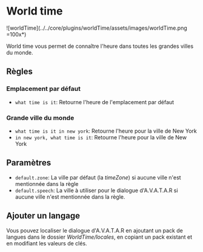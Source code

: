 # World time

![worldTime](../../core/plugins/worldTime/assets/images/worldTime.png =100x*)

World time vous permet de connaître l'heure dans toutes les grandes villes du monde. 

## Règles

### Emplacement par défaut
- `what time is it`: Retourne l'heure de l'emplacement par défaut

### Grande ville du monde
- `what time is it in new york`: Retourne l'heure pour la ville de New York
- `in new york, what time is it`: Retourne l'heure pour la ville de New York

## Paramètres
* `default.zone`: La ville par défaut (la _timeZone_) si aucune ville n'est mentionnée dans la règle
* `default.speech`: La ville à utiliser pour le dialogue d'A.V.A.T.A.R si aucune ville n'est mentionnée dans la règle.

## Ajouter un langage
Vous pouvez localiser le dialogue d'A.V.A.T.A.R en ajoutant un pack de langues dans le dossier _WorldTime/locales_, en copiant un pack existant et en modifiant les valeurs de clés.

